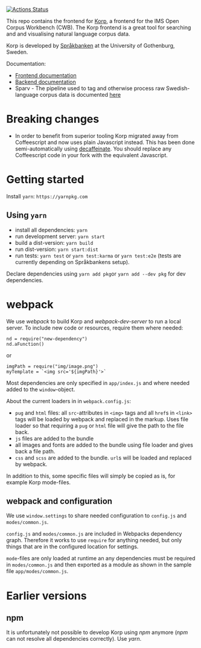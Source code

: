 [![Actions Status](https://github.com/{owner}/{repo}/workflows/{workflow_name}/badge.svg)](https://github.com/{owner}/{repo}/actions)

This repo contains the frontend for [Korp](https://spraakbanken.gu.se/korp), 
a frontend for the IMS Open Corpus Workbench (CWB). The Korp frontend is a great
tool for searching and and visualising natural language corpus data. 

Korp is developed by [Språkbanken](https://spraakbanken.gu.se) at the 
University of Gothenburg, Sweden. 

Documentation:
- [Frontend documentation](../blob/master/doc/frontend_devel.md)
- [Backend documentation](https://spraakbanken.gu.se/eng/research/infrastructure/korp/distribution/backend)
- Sparv - The pipeline used to tag and otherwise process raw Swedish-language corpus data is documented [here](https://spraakbanken.gu.se/eng/research/infrastructure/korp/distribution/corpuspipeline)

# Breaking changes
- In order to benefit from superior tooling Korp migrated away from Coffeescript
 and now uses plain Javascript instead. This has been done semi-automatically
 using [decaffeinate](https://decaffeinate-project.org). You should replace 
 any Coffeescript code in your fork with the equivalent Javascript. 


# Getting started

Install `yarn`: `https://yarnpkg.com`

## Using `yarn`

- install all dependencies: `yarn`
- run development server: `yarn start`
- build a dist-version: `yarn build`
- run dist-version: `yarn start:dist`
- run tests: `yarn test` or `yarn test:karma` or `yarn test:e2e` (tests are currently depending on Språkbankens setup).

Declare dependencies using `yarn add pkg`or `yarn add --dev pkg` for dev dependencies.

# webpack

We use *webpack* to build Korp and *webpack-dev-server* to run a local server. To include new code or resources, require
them where needed:

```
nd = require("new-dependency")
nd.aFunction()
```

or

```
imgPath = require("img/image.png")
myTemplate = `<img src='${imgPath}'>`
```

Most dependencies are only specified in `app/index.js` and where needed
added to the `window`-object.

About the current loaders in in `webpack.config.js`:
- `pug` and `html` files: all `src`-attributes in `<img>` tags and all `href`s in `<link>` tags will be
  loaded by webpack and replaced in the markup. Uses file loader so that requiring a `pug`
  or `html` file will give the path to the file back.
- `js` files are added to the bundle
- all images and fonts are added to the bundle using file loader and gives back a file path.
- `css` and `scss` are added to the bundle. `url`s will be loaded and replaced by webpack.

In addition to this, some specific files will simply be copied as is, for example Korp mode-files.

## webpack and configuration

We use `window.settings` to share needed configuration to `config.js` and `modes/common.js`.

`config.js` and `modes/common.js` are included in Webpacks dependency graph. Therefore it works
to use `require` for anything needed, but only things that are in the configured 
location for settings.

`mode`-files are only loaded at runtime an any dependencies must be required in `modes/common.js` and
then exported as a module as shown in the sample file `app/modes/common.js`.

# Earlier versions

## npm

It is unfortunately not possible to develop Korp using *npm* anymore (*npm* can 
not resolve all dependencies correctly). Use *yarn*.

